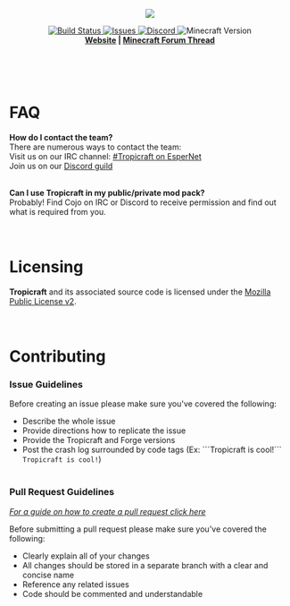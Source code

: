 <p align="center">
  <img src="http://files.tropicraft.net/logo.png">
</p>
<p align="center">
  <a href="https://travis-ci.org/Tropicraft/Tropicraft">
      <img src="https://img.shields.io/travis/Tropicraft/Tropicraft/master.svg?style=flat-square" alt="Build Status">
  </a>
  <a href="https://github.com/Tropicraft/Tropicraft/issues">
      <img src="https://img.shields.io/github/issues-raw/tropicraft/tropicraft.svg?style=flat-square" alt="Issues">
  </a>
  <a href="https://discord.gg/Q24TRnx">
      <img src="https://img.shields.io/discord/285234569375121409.svg?colorB=7289DA&logo=data:image/png;base64,iVBORw0KGgoAAAANSUhEUgAAAHYAAABWAgMAAABnZYq0AAAACVBMVEUAAB38%2FPz%2F%2F%2F%2Bm8P%2F9AAAAAXRSTlMAQObYZgAAAAFiS0dEAIgFHUgAAAAJcEhZcwAACxMAAAsTAQCanBgAAAAHdElNRQfhBxwQJhxy2iqrAAABoElEQVRIx7WWzdGEIAyGgcMeKMESrMJ6rILZCiiBg4eYKr%2Fd1ZAfgXFm98sJfAyGNwno3G9sLucgYGpQ4OGVRxQTREMDZjF7ILSWjoiHo1n%2BE03Aw8p7CNY5IhkYd%2F%2F6MtO3f8BNhR1QWnarCH4tr6myl0cWgUVNcfMcXACP1hKrGMt8wcAyxide7Ymcgqale7hN6846uJCkQxw6GG7h2MH4Czz3cLqD1zHu0VOXMfZjHLoYvsdd0Q7ZvsOkafJ1P4QXxrWFd14wMc60h8JKCbyQvImzlFjyGoZTKzohwWR2UzSONHhYXBQOaKKsySsahwGGDnb%2FiYPJw22sCqzirSULYy1qtHhXGbtgrM0oagBV4XiTJok3GoLoDNH8ooTmBm7ZMsbpFzi2bgPGoXWXME6XT%2BRJ4GLddxJ4PpQy7tmfoU2HPN6cKg%2BledKHBKlF8oNSt5w5g5o8eXhu1IOlpl5kGerDxIVT%2BztzKepulD8utXqpChamkzzuo7xYGk%2FkpSYuviLXun5bzdRf0Krejzqyz7Z3p0I1v2d6HmA07dofmS48njAiuMgAAAAASUVORK5CYII%3D&style=flat-square" alt="Discord">
  </a>
  <img src="http://cf.way2muchnoise.eu/versions/tropicraft.svg" alt="Minecraft Version">
  <br>
  <strong><a href="http://tropicraft.net/">Website</a> | <a href="http://www.minecraftforum.net/topic/533512">Minecraft Forum Thread</a> </strong>
</p><br><br><br>
<!-- I apologize for the HTML but it looks so pretty :) -->

FAQ
===
**How do I contact the team?**<br>
There are numerous ways to contact the team:<br>
Visit us on our IRC channel: [#Tropicraft on EsperNet](https://webchat.esper.net/?nick=Tropi....&channels=tropicraft)<br>
Join us on our [Discord guild](https://discord.gg/Q24TRnx)<br><br>

**Can I use Tropicraft in my public/private mod pack?**<br>
Probably! Find Cojo on IRC or Discord to receive permission and find out what is required from you.<br><br><br>

Licensing
=========
**Tropicraft** and its associated source code is licensed under the [Mozilla Public License v2](https://www.mozilla.org/MPL/2.0/).<br><br><br>

Contributing
============
### Issue Guidelines
Before creating an issue please make sure you've covered the following:
* Describe the whole issue
* Provide directions how to replicate the issue
* Provide the Tropicraft and Forge versions
* Post the crash log surrounded by code tags (Ex: \`\`\`Tropicraft is cool!\`\`\` ```Tropicraft is cool!```)<br><br>

### Pull Request Guidelines
*[For a guide on how to create a pull request click here](https://help.github.com/articles/creating-a-pull-request/)*

Before submitting a pull request please make sure you've covered the following:
* Clearly explain all of your changes
* All changes should be stored in a separate branch with a clear and concise name
* Reference any related issues
* Code should be commented and understandable
 
